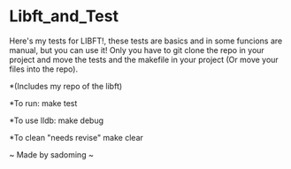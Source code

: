 # Libft_and_Test

Here's my tests for LIBFT!, these tests are basics and in some funcions are manual, but you can use it!
Only you have to git clone the repo in your project and move the tests and the makefile in your project (Or move your files into the repo).

*(Includes my repo of the libft)

*To run:
make test

*To use lldb:
make debug

*To clean "needs revise"
make clear

~ Made by sadoming ~
